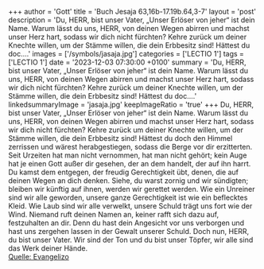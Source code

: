 +++
author = 'Gott'
title = 'Buch Jesaja 63,16b-17.19b.64,3-7'
layout = 'post'
description = 'Du, HERR, bist unser Vater, „Unser Erlöser von jeher“ ist dein Name. Warum lässt du uns, HERR, von deinen Wegen abirren und machst unser Herz hart, sodass wir dich nicht fürchten? Kehre zurück um deiner Knechte willen, um der Stämme willen, die dein Erbbesitz sind! Hättest du doc....'
images = ['/symbols/jasaja.jpg']
categories = ['LECTIO 1']
tags = ['LECTIO 1']
date = '2023-12-03 07:30:00 +0100'
summary = 'Du, HERR, bist unser Vater, „Unser Erlöser von jeher“ ist dein Name. Warum lässt du uns, HERR, von deinen Wegen abirren und machst unser Herz hart, sodass wir dich nicht fürchten? Kehre zurück um deiner Knechte willen, um der Stämme willen, die dein Erbbesitz sind! Hättest du doc....'
linkedsummaryImage = 'jasaja.jpg'
keepImageRatio = 'true'
+++
Du, HERR, bist unser Vater, „Unser Erlöser von jeher“ ist dein Name.
Warum lässt du uns, HERR, von deinen Wegen abirren und machst unser Herz hart, sodass wir dich nicht fürchten? Kehre zurück um deiner Knechte willen, um der Stämme willen, die dein Erbbesitz sind!
Hättest du doch den Himmel zerrissen und wärest herabgestiegen, sodass die Berge vor dir erzitterten.<!--more-->
Seit Urzeiten hat man nicht vernommen, hat man nicht gehört; kein Auge hat je einen Gott außer dir gesehen, der an dem handelt, der auf ihn harrt.
Du kamst dem entgegen, der freudig Gerechtigkeit übt, denen, die auf deinen Wegen an dich denken. Siehe, du warst zornig und wir sündigten; bleiben wir künftig auf ihnen, werden wir gerettet werden.
Wie ein Unreiner sind wir alle geworden, unsere ganze Gerechtigkeit ist wie ein beflecktes Kleid. Wie Laub sind wir alle verwelkt, unsere Schuld trägt uns fort wie der Wind.
Niemand ruft deinen Namen an, keiner rafft sich dazu auf, festzuhalten an dir. Denn du hast dein Angesicht vor uns verborgen und hast uns zergehen lassen in der Gewalt unserer Schuld.
Doch nun, HERR, du bist unser Vater. Wir sind der Ton und du bist unser Töpfer, wir alle sind das Werk deiner Hände.<br> [Quelle: Evangelizo](https://evangeliumtagfuertag.org/DE/gospel)